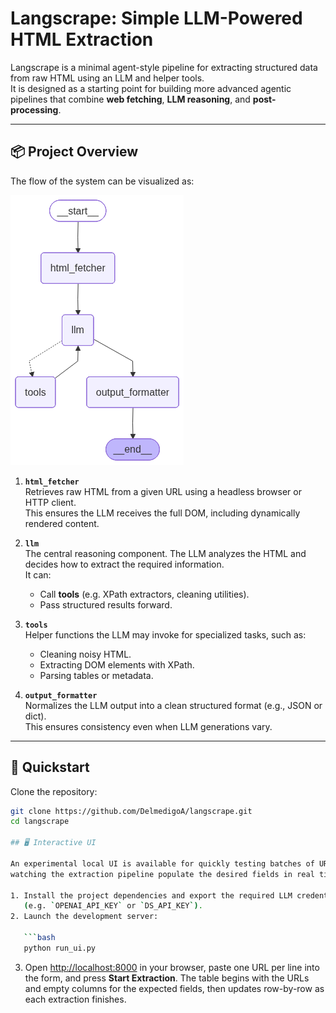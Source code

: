 # Langscrape: Simple LLM-Powered HTML Extraction

Langscrape is a minimal agent-style pipeline for extracting structured data from raw HTML using an LLM and helper tools.  
It is designed as a starting point for building more advanced agentic pipelines that combine **web fetching**, **LLM reasoning**, and **post-processing**.

---

## 📦 Project Overview

The flow of the system can be visualized as:

![Pipeline Graph](assets/graph.png)

1. **`html_fetcher`**  
   Retrieves raw HTML from a given URL using a headless browser or HTTP client.  
   This ensures the LLM receives the full DOM, including dynamically rendered content.

2. **`llm`**  
   The central reasoning component. The LLM analyzes the HTML and decides how to extract the required information.  
   It can:
   - Call **tools** (e.g. XPath extractors, cleaning utilities).
   - Pass structured results forward.

3. **`tools`**  
   Helper functions the LLM may invoke for specialized tasks, such as:
   - Cleaning noisy HTML.
   - Extracting DOM elements with XPath.
   - Parsing tables or metadata.

4. **`output_formatter`**  
   Normalizes the LLM output into a clean structured format (e.g., JSON or dict).  
   This ensures consistency even when LLM generations vary.

---

## 🚀 Quickstart

Clone the repository:

```bash
git clone https://github.com/DelmedigoA/langscrape.git
cd langscrape

## 🖥️ Interactive UI

An experimental local UI is available for quickly testing batches of URLs and
watching the extraction pipeline populate the desired fields in real time.

1. Install the project dependencies and export the required LLM credentials
   (e.g. `OPENAI_API_KEY` or `DS_API_KEY`).
2. Launch the development server:

   ```bash
   python run_ui.py
   ```

3. Open <http://localhost:8000> in your browser, paste one URL per line into
   the form, and press **Start Extraction**. The table begins with the URLs and
   empty columns for the expected fields, then updates row-by-row as each
   extraction finishes.
